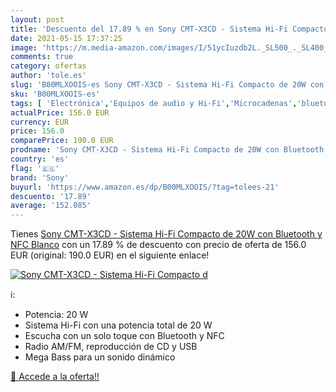 ```yaml
---
layout: post
title: 'Descuento del 17.89 % en Sony CMT-X3CD - Sistema Hi-Fi Compacto d'
date: 2021-05-15 17:37:25
image: 'https://m.media-amazon.com/images/I/51ycIuzdb2L._SL500_._SL400_.jpg'
comments: true
category: ofertas
author: 'tole.es'
slug: 'B00MLXOOIS-es Sony CMT-X3CD - Sistema Hi-Fi Compacto de 20W con...'
sku: 'B00MLXOOIS-es'
tags: [ 'Electrónica','Equipos de audio y Hi-Fi','Microcadenas','bluetooth','sony', ]
actualPrice: 156.0 EUR
currency: EUR
price: 156.0
comparePrice: 190.0 EUR
prodname: 'Sony CMT-X3CD - Sistema Hi-Fi Compacto de 20W con Bluetooth y NFC  Blanco'
country: 'es'
flag: '🇪🇸'
brand: 'Sony'
buyurl: 'https://www.amazon.es/dp/B00MLXOOIS/?tag=tolees-21'
descuento: '17.89'
average: '152.085'
---
```


Tienes [Sony CMT-X3CD - Sistema Hi-Fi Compacto de 20W con Bluetooth y NFC  Blanco](https://www.amazon.es/dp/B00MLXOOIS/?tag=tolees-21) con un 17.89 % de descuento con precio de oferta de 156.0 EUR (original: 190.0 EUR) en el siguiente enlace!

[![Sony CMT-X3CD - Sistema Hi-Fi Compacto d](https://m.media-amazon.com/images/I/51ycIuzdb2L._SL500_._SL400_.jpg)](https://www.amazon.es/dp/B00MLXOOIS/?tag=tolees-21)

ℹ️:

- Potencia: 20 W
- Sistema Hi-Fi con una potencia total de 20 W
- Escucha con un solo toque con Bluetooth y NFC
- Radio AM/FM, reproducción de CD y USB
- Mega Bass para un sonido dinámico

[🛒 Accede a la oferta!!](https://www.amazon.es/dp/B00MLXOOIS/?tag=tolees-21)
